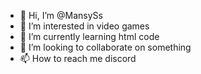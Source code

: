 - 👋 Hi, I’m @MansySs
- 👀 I’m interested in video games
- 🌱 I’m currently learning html code
- 💞️ I’m looking to collaborate on something
- 📫 How to reach me discord

<!---
MansySs/MansySs is a ✨ special ✨ repository because its `README.md` (this file) appears on your GitHub profile.
You can click the Preview link to take a look at your changes.
--->
